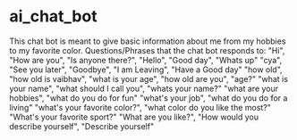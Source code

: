 # ai_chat_bot
This chat bot is meant to give basic information about me from my hobbies to my favorite color. 
Questions/Phrases that the chat bot responds to:
"Hi", "How are you", "Is anyone there?", "Hello", "Good day", "Whats up"
"cya", "See you later", "Goodbye", "I am Leaving", "Have a Good day"
"how old", "how old is vaibhav", "what is your age", "how old are you", "age?"
"what is your name", "what should I call you", "whats your name?"
"what are your hobbies", "what do you do for fun"
"what's your job", "what do you do for a living"
"what's your favorite color?", "what color do you like the most?"
"What's your favorite sport?"
"What are you like?", "How would you describe yourself", "Describe yourself"
